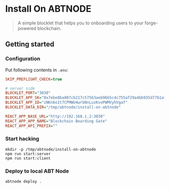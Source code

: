 # Install On ABTNODE

> A simple blocklet that helps you to onboarding users to your forge-powered blockchain.

## Getting started

### Configuration

Put following contents in `.env`:

```ini
SKIP_PREFLIGHT_CHECK=true

# server side
BLOCKLET_PORT="3030"
BLOCKLET_APP_SK="0x7ebe8ba807cb217c57563aeb96b5c4c755af29a4bb935d77b1af549edaddf3a09bff6e162bd8a2fbfb6284921ecc243c209339f2e14f5eb64c5f7e5dccdc6700"
BLOCKLET_APP_ID="zNKn6o1t7CPMWU4wrbNnLuzKvoPWMVyhVgaf"
BLOCKLET_DATA_DIR="/tmp/abtnode/install-on-abtnode"

REACT_APP_BASE_URL="http://192.168.1.2:3030"
REACT_APP_APP_NAME="Blockchain Boarding Gate"
REACT_APP_API_PREFIX=""
```

### Start hacking

```shell
mkdir -p /tmp/abtnode/install-on-abtnode
npm run start:server
npm run start:client
```

### Deploy to local ABT Node

```shell
abtnode deploy .
```
